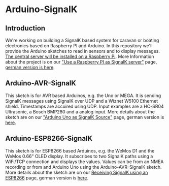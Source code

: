 # Arduino-SignalK
## Introduction
We're working on building a SignalK based system for caravan or boating electronics based on Raspberry PI and Arduino. In this repository we'll provide the Arduino sketches to read in sensors and to display messages. [The central server will be installed on a Raspberry Pi](https://vehicle-hacks.com/signalk-2/use-a-raspberry-pi-as-signalk-server/). More Information about the project is on our ["Use a Raspberry PI as SignalK server"](https://vehicle-hacks.com/signalk-2/) page, [german version is here](https://vehicle-hacks.de/signalk/).

## Arduino-AVR-SignalK
This sketch is for AVR based Arduinos, e.g. the Uno or MEGA. It is sending SignalK messages using SignalK over UDP and a Wiznet W5100 Ethernet shield. Timestamps are accuired using UDP. Input examples are a HC-SR04 Ultrasonic, a Bosch BMP280 and a analog input. More details about the sketch are on our ["Arduino Uno as SignalK Source"](https://vehicle-hacks.com/signalk-2/arduino-uno-as-signalk-source/) page, german version is [here](https://vehicle-hacks.de/signalk/arduino-uno-als-signalk-quelle/).

## Arduino-ESP8266-SignalK
This sketch is for ESP8266 based Arduinos, e.g. the WeMos D1 and the WeMos 0.66" OLED display. It subscribes to two SignalK paths using a WiFi/TCP connection and displays the values. Values can be from an NMEA recording or from and Arduino Uno using the Arduino-AVR-SignalK sketch. More details about the sketch are on our [Receiving SignalK using an ESP8266](https://vehicle-hacks.com/signalk-2/receiving-signalk-using-an-esp8266/) page, german version is [here](https://vehicle-hacks.de/signalk/empfangen-von-signalk-daten-mit-dem-esp8266/).
